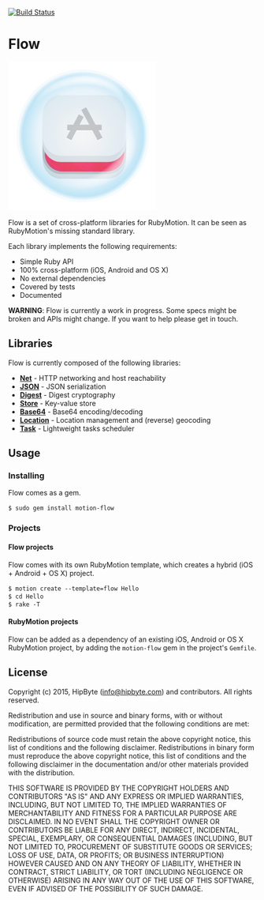 [![Build Status](https://travis-ci.org/HipByte/Flow.svg?branch=master)](https://travis-ci.org/HipByte/Flow)

# Flow

<img src="flow-logo.png" alt="flow logo" width="300">

Flow is a set of cross-platform libraries for RubyMotion. It can be seen as RubyMotion's missing standard library.

Each library implements the following requirements:

* Simple Ruby API
* 100% cross-platform (iOS, Android and OS X)
* No external dependencies
* Covered by tests
* Documented

**WARNING**: Flow is currently a work in progress. Some specs might be broken and APIs might change. If you want to help please get in touch.

## Libraries

Flow is currently composed of the following libraries:

* [**Net**](https://github.com/jjaffeux/Flow/tree/master/flow/net) - HTTP networking and host reachability
* [**JSON**](https://github.com/jjaffeux/Flow/tree/master/flow/json) - JSON serialization
* [**Digest**](https://github.com/jjaffeux/Flow/tree/master/flow/digest) - Digest cryptography
* [**Store**](https://github.com/jjaffeux/Flow/tree/master/flow/store) - Key-value store
* [**Base64**](https://github.com/jjaffeux/Flow/tree/master/flow/base64) - Base64 encoding/decoding
* [**Location**](https://github.com/jjaffeux/Flow/tree/master/flow/location) - Location management and (reverse) geocoding
* [**Task**](https://github.com/jjaffeux/Flow/tree/master/flow/task) - Lightweight tasks scheduler

## Usage

### Installing

Flow comes as a gem.

```
$ sudo gem install motion-flow
```

### Projects

#### Flow projects

Flow comes with its own RubyMotion template, which creates a hybrid (iOS + Android + OS X) project.

```
$ motion create --template=flow Hello
$ cd Hello
$ rake -T
```

#### RubyMotion projects

Flow can be added as a dependency of an existing iOS, Android or OS X RubyMotion project, by adding the `motion-flow` gem in the project's `Gemfile`.

## License

Copyright (c) 2015, HipByte (info@hipbyte.com) and contributors. All rights reserved.

Redistribution and use in source and binary forms, with or without modification, are permitted provided that the following conditions are met:

Redistributions of source code must retain the above copyright notice, this list of conditions and the following disclaimer.
Redistributions in binary form must reproduce the above copyright notice, this list of conditions and the following disclaimer in the documentation and/or other materials provided with the distribution.

THIS SOFTWARE IS PROVIDED BY THE COPYRIGHT HOLDERS AND CONTRIBUTORS "AS IS" AND ANY EXPRESS OR IMPLIED WARRANTIES, INCLUDING, BUT NOT LIMITED TO, THE IMPLIED WARRANTIES OF MERCHANTABILITY AND FITNESS FOR A PARTICULAR PURPOSE ARE DISCLAIMED. IN NO EVENT SHALL THE COPYRIGHT OWNER OR CONTRIBUTORS BE LIABLE FOR ANY DIRECT, INDIRECT, INCIDENTAL, SPECIAL, EXEMPLARY, OR CONSEQUENTIAL DAMAGES (INCLUDING, BUT NOT LIMITED TO, PROCUREMENT OF SUBSTITUTE GOODS OR SERVICES; LOSS OF USE, DATA, OR PROFITS; OR BUSINESS INTERRUPTION) HOWEVER CAUSED AND ON ANY THEORY OF LIABILITY, WHETHER IN CONTRACT, STRICT LIABILITY, OR TORT (INCLUDING NEGLIGENCE OR OTHERWISE) ARISING IN ANY WAY OUT OF THE USE OF THIS SOFTWARE, EVEN IF ADVISED OF THE POSSIBILITY OF SUCH DAMAGE.
